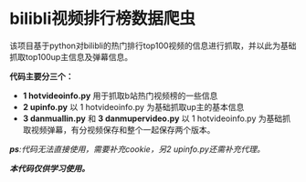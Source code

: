 # bilibli视频排行榜数据爬虫 

该项目基于python对bilibli的热门排行top100视频的信息进行抓取，并以此为基础抓取top100up主信息及弹幕信息。

**代码主要分三个：**
 *  **1 hotvideoinfo.py** 用于抓取b站热门视频榜的一些信息
 *  **2 upinfo.py** 以 1 hotvideoinfo.py 为基础抓取up主的基本信息
 *  **3 danmuallin.py** 和 **3 danmupervideo.py** 以 1 hotvideoinfo.py 为基础抓取视频弹幕，有分视频保存和整个一起保存两个版本。
 
***ps**:代码无法直接使用，需要补充cookie，另2 upinfo.py还需补充代理。*

***本代码仅供学习使用。***
